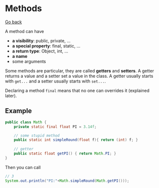 # Methods

[Go back](..)

A method can have

* **a visibility**: public, private, ...
* **a special property**: final, static, ...
* **a return type**: Object, int, ...
* **a name**
* some arguments

Some methods are particular, they are called **getters** 
and **setters**. A getter returns a value and a setter set a value in the class.
A getter usually starts with ``get...`` and a setter
usually starts with ``set...``.

Declaring a method ``final`` means that no one can overrides it
(explained later).

## Example

```java
public class Math {
    private static final float PI = 3.14f;

    // some stupid method
    public static int simpleRound(float f){ return (int) f; }
    
    // getter
    public static float getPI() { return Math.PI; }
}
```

Then you can call

```java
// 3
System.out.println("PI:"+Math.simpleRound(Math.getPI()));
```